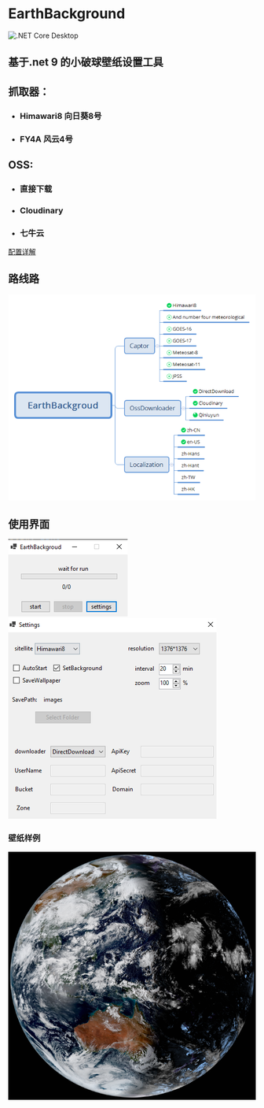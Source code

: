 # EarthBackground
![.NET Core Desktop](https://github.com/LGinC/EarthBackground/workflows/.NET%20Core%20Desktop/badge.svg)

## 基于.net 9 的小破球壁纸设置工具

## 抓取器：
+ ### Himawari8 向日葵8号
+ ### FY4A 风云4号
## OSS:
+ ### 直接下载
+ ### Cloudinary
+ ### 七牛云

[配置详解](https://github.com/LGinC/EarthBackground/wiki)

## 路线路
![Road map](https://raw.githubusercontent.com/LGinC/EarthBackground/master/Properties/Roadmap.png)

## 使用界面

![main](https://raw.githubusercontent.com/LGinC/EarthBackground/master/Properties/mainForm.png)
![settings](https://raw.githubusercontent.com/LGinC/EarthBackground/master/Properties/settingForm.png)

### 壁纸样例
![wallpaper](https://raw.githubusercontent.com/LGinC/EarthBackground/master/Properties/wallpaper.png)
